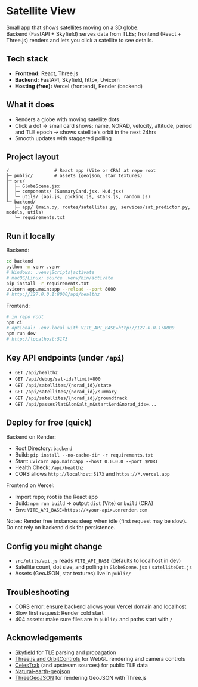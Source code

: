 # Satellite View

Small app that shows satellites moving on a 3D globe.  
Backend (FastAPI + Skyfield) serves data from TLEs; frontend (React + Three.js) renders and lets you click a satellite to see details.

## Tech stack
- **Frontend:** React, Three.js
- **Backend:** FastAPI, Skyfield, httpx, Uvicorn
- **Hosting (free):** Vercel (frontend), Render (backend)

## What it does
- Renders a globe with moving satellite dots
- Click a dot → small card shows: name, NORAD, velocity, altitude, period and TLE epoch -> shows satellite's orbit in the next 24hrs
- Smooth updates with staggered polling

## Project layout
```
/                 # React app (Vite or CRA) at repo root
├─ public/        # assets (geojson, star textures)
├─ src/
│  ├─ GlobeScene.jsx
│  ├─ components/ (SummaryCard.jsx, Hud.jsx)
│  └─ utils/ (api.js, picking.js, stars.js, random.js)
└─ backend/
   ├─ app/ (main.py, routes/satellites.py, services/sat_predictor.py, models, utils)
   └─ requirements.txt
```

## Run it locally
Backend:
```bash
cd backend
python -m venv .venv
# Windows: .venv\Scripts\activate
# macOS/Linux: source .venv/bin/activate
pip install -r requirements.txt
uvicorn app.main:app --reload --port 8000
# http://127.0.0.1:8000/api/healthz
```

Frontend:
```bash
# in repo root
npm ci
# optional: .env.local with VITE_API_BASE=http://127.0.0.1:8000
npm run dev
# http://localhost:5173
```

## Key API endpoints (under `/api`)
- `GET /api/healthz`
- `GET /api/debug/sat-ids?limit=800`
- `GET /api/satellites/{norad_id}/state`
- `GET /api/satellites/{norad_id}/summary`
- `GET /api/satellites/{norad_id}/groundtrack`
- `GET /api/passes?lat&lon&alt_m&start&end&norad_ids=...`

## Deploy for free (quick)
Backend on Render:
- Root Directory: `backend`
- Build: `pip install --no-cache-dir -r requirements.txt`
- Start: `uvicorn app.main:app --host 0.0.0.0 --port $PORT`
- Health Check: `/api/healthz`
- CORS allows `http://localhost:5173` and `https://*.vercel.app`

Frontend on Vercel:
- Import repo; root is the React app
- Build: `npm run build` → output `dist` (Vite) or `build` (CRA)
- Env: `VITE_API_BASE=https://<your-api>.onrender.com`

Notes: Render free instances sleep when idle (first request may be slow). Do not rely on backend disk for persistence.

## Config you might change
- `src/utils/api.js` reads `VITE_API_BASE` (defaults to localhost in dev)
- Satellite count, dot size, and polling in `GlobeScene.jsx` / `satelliteDot.js`
- Assets (GeoJSON, star textures) live in `public/`

## Troubleshooting
- CORS error: ensure backend allows your Vercel domain and localhost
- Slow first request: Render cold start
- 404 assets: make sure files are in `public/` and paths start with `/`

## Acknowledgements
- [Skyfield](https://rhodesmill.org/skyfield/) for TLE parsing and propagation    
- [Three.js and OrbitControls](https://threejs.org/) for WebGL rendering and camera controls  
- [CelesTrak](https://celestrak.org/) (and upstream sources) for public TLE data  
- [Natural-earth-geojson](https://github.com/martynafford/natural-earth-geojson) 
- [ThreeGeoJSON](https://github.com/bobbyroe/ThreeGeoJSON/tree/three-v170) for rendering GeoJSON with Three.js